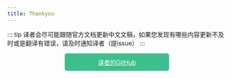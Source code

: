 ```yaml
---
title: Thankyou
---
```

<!-- 
    This is a link to translator's repo, which is used for Chinese developers to tell the problem. 
    If there is any trouble, please delete the link and route in sidebar. 
-->

::: tip
译者会尽可能跟随官方文档更新中文文稿，如果您发现有哪些内容更新不及时或是翻译有错误，请及时通知译者（提issue）
:::

<a style='display: block; background: #3CBF8D; color: white; text-align: center; width: 200px; padding: 10px 20px; margin: 0 auto; border-radius: 5px;' href='https://github.com/ChinaBigPan/prompts_docs_cn'>译者的GitHub</a>